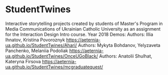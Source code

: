 # StudentTwines
Interactive storytelling projects created by students of Master's Program in Media Communications of Ukrainian Catholic University as an assignment for the Interaction Design Intro course.
Year 2018
Demos:
Authors: Illia Ihnatov, Kristina Povoroznyk https://aeternia-ua.github.io/StudentTwines/Ahari/
Authors: Mykyta Bohdanov, Yelyzaveta Panchenko, Melaniia Podoliak https://aeternia-ua.github.io/StudentTwines/OnceUGoBlack/
Authors: Anatolii Shulhat, Kateryna Firsova https://aeternia-ua.github.io/StudentTwines/mcgraduatequest/
